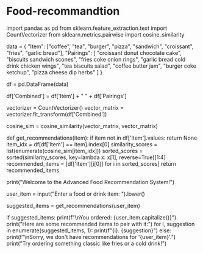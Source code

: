 # Food-recommandtion
import pandas as pd
from sklearn.feature_extraction.text import CountVectorizer
from sklearn.metrics.pairwise import cosine_similarity

data = {
    "Item": ["coffee", "tea", "burger", "pizza", "sandwich", "croissant", "fries", "garlic bread"],
    "Pairings": [
        "croissant donut chocolate cake",
        "biscuits sandwich scones",
        "fries coke onion rings",
        "garlic bread cold drink chicken wings",
        "tea biscuits salad",
        "coffee butter jam",
        "burger coke ketchup",
        "pizza cheese dip herbs"
    ]
}

df = pd.DataFrame(data)

df['Combined'] = df['Item'] + " " + df['Pairings']

vectorizer = CountVectorizer()
vector_matrix = vectorizer.fit_transform(df['Combined'])

cosine_sim = cosine_similarity(vector_matrix, vector_matrix)

def get_recommendations(item):
    if item not in df['Item'].values:
        return None
    item_idx = df[df['Item'] == item].index[0]
    similarity_scores = list(enumerate(cosine_sim[item_idx]))
    sorted_scores = sorted(similarity_scores, key=lambda x: x[1], reverse=True)[1:4]
    recommended_items = [df['Item'][i[0]] for i in sorted_scores]
    return recommended_items

print("Welcome to the Advanced Food Recommendation System!")

user_item = input("Enter a food or drink item: ").lower()

suggested_items = get_recommendations(user_item)

if suggested_items:
    print(f"\nYou ordered: {user_item.capitalize()}")
    print("Here are some recommended items to pair with it:")
    for i, suggestion in enumerate(suggested_items, 1):
        print(f"{i}. {suggestion}")
else:
    print(f"\nSorry, we don't have recommendations for '{user_item}'.")
    print("Try ordering something classic like fries or a cold drink!")
